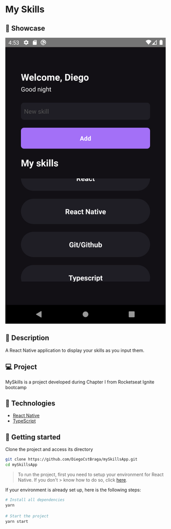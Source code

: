 # My Skills

## 📱 Showcase

![mySkillsApp image](.github/mySkillsApp.png)

## 📄 Description

A React Native application to display your skills as you input them.

## 💻 Project

MySkills is a project developed during Chapter I from Rocketseat Ignite bootcamp

## 🧪 Technologies

- [React Native](https://www.reactnative.dev)
- [TypeScript](https://www.typescriptlang.org/)

## 🚀 Getting started

Clone the project and access its directory

```bash
git clone https://github.com/DiegoCstBraga/mySkillsApp.git
cd mySkillsApp
```

> To run the project, first you need to setup your environment for React Native. If you don't > know how to do so, click [here](https://reactnative.dev/docs/environment-setup).

If your environment is already set up, here is the following steps:

```bash
# Install all dependencies
yarn

# Start the project
yarn start
```
